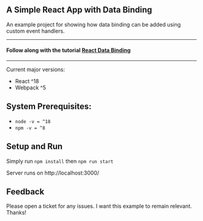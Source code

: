 ## A Simple React App with Data Binding

An example project for showing how data binding can be added using custom event handlers.

---

#### Follow along with the tutorial [React Data Binding](https://blog.aaron-olsen.com/react-data-binding-using-a-simple-messaging-api)

---

Current major versions:

- React ^18
- Webpack ^5

## System Prerequisites:

- `node -v = ^18`<br>
- `npm -v = ^8`

## Setup and Run

Simply run `npm install` then `npm run start`

Server runs on http://localhost:3000/

## Feedback

Please open a ticket for any issues. I want this example to remain relevant. Thanks!
